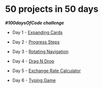 # 50 projects in 50 days

**_#100daysOfCode challenge_**

- Day 1 - [Expanding Cards](https://dtutov.github.io/50projects50days/Day%201%20-%20Expanding%20Cards/index.html)

- Day 2 - [Progress Steps](https://dtutov.github.io/50projects50days/Day%202%20-%20Progress%20Steps/index.html)

- Day 3 - [Rotating Navigation](https://dtutov.github.io/50projects50days/Day%203%20-%20Rotating%20Navigation/index.html)

- Day 4 - [Drag N Drop](https://dtutov.github.io/50projects50days/Day%204%20-%20Drag%20N%20Drop/index.html)

- Day 5 - [Exchange Rate Calculator](https://dtutov.github.io/50projects50days/Day%205%20-%20Exchange%20Rate%20Calculator/index.html)

- Day 6 - [Typing Game](https://dtutov.github.io/50projects50days/Day%206%20-%20Typing%20Game/index.html)
